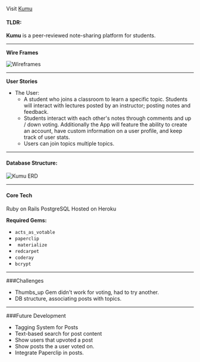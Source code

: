 
Visit [Kumu](http://kumuapp.herokuapp.com/)

#### TLDR:
**Kumu** is a peer-reviewed note-sharing platform for students.
____
**Wire Frames**

![Wireframes](http://i.imgur.com/KXPbFG3.jpg)
___
**User Stories**
* The User:
	* A student who joins a classroom to learn a specific topic. Students will interact with lectures posted by an instructor; posting notes and feedback.
	* Students interact with each other's notes through comments and up / down voting. Additionally the App will feature the ability to create an account, have custom information on a user profile, and keep track of user stats.
	* Users can join topics multiple topics.
___
#### Database Structure:

![Kumu ERD](http://i.imgur.com/xtV36jX.jpg "ERD")

___
#### Core Tech
Ruby on Rails
PostgreSQL
Hosted on Heroku

**Required Gems:**
- `acts_as_votable`
- `paperclip`
- ` materialize`
- `redcarpet`
- `coderay`
- `bcrypt`
___
###Challenges
- Thumbs_up Gem didn't work for voting, had to try another.
- DB structure, associating posts with topics.
____
###Future Development

- Tagging System for Posts
- Text-based search for post content
- Show users that upvoted a post
- Show posts the a user voted on.
- Integrate Paperclip in posts.
